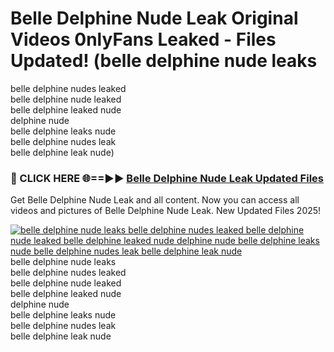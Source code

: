 # Belle Delphine Nude Leak Original Videos 0nlyFans Leaked - Files Updated! (belle delphine nude leaks<br>
belle delphine nudes leaked<br>
belle delphine nude leaked<br>
belle delphine leaked nude<br>
delphine nude<br>
belle delphine leaks nude<br>
belle delphine nudes leak<br>
belle delphine leak nude)

<h3>🔴 CLICK HERE 🌐==►► <a href="https://tinyurl.com/2p9ay9w9" rel="nofollow">Belle Delphine Nude Leak Updated Files</a></h3>

Get Belle Delphine Nude Leak and all content. Now you can access all videos and pictures of Belle Delphine Nude Leak. New Updated Files 2025!

[![belle delphine nude leaks<br>
belle delphine nudes leaked<br>
belle delphine nude leaked<br>
belle delphine leaked nude<br>
delphine nude<br>
belle delphine leaks nude<br>
belle delphine nudes leak<br>
belle delphine leak nude](https://i.imgur.com/KQgVmj3.gif)](https://tinyurl.com/2p9ay9w9)
belle delphine nude leaks<br>
belle delphine nudes leaked<br>
belle delphine nude leaked<br>
belle delphine leaked nude<br>
delphine nude<br>
belle delphine leaks nude<br>
belle delphine nudes leak<br>
belle delphine leak nude